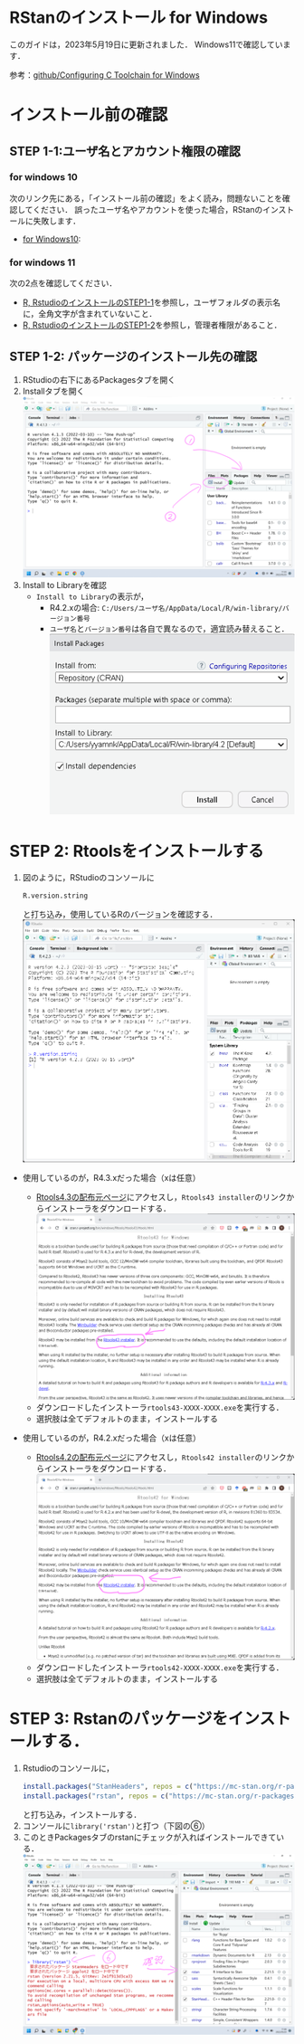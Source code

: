 # RStanのインストール for Windows

このガイドは，2023年5月19日に更新されました．
Windows11で確認しています．

参考：[github/Configuring C Toolchain for Windows](https://github.com/stan-dev/rstan/wiki/Configuring-C---Toolchain-for-Windows)


# インストール前の確認

## STEP 1-1:ユーザ名とアカウント権限の確認

### for windows 10

次のリンク先にある，「インストール前の確認」をよく読み，問題ないことを確認してください．
誤ったユーザ名やアカウントを使った場合，RStanのインストールに失敗します．

- [for Windows10](https://github.com/yyamnk/DataAnalysis/blob/master/install/windows10.md#%E3%82%A4%E3%83%B3%E3%82%B9%E3%83%88%E3%83%BC%E3%83%AB%E5%89%8D%E3%81%AE%E7%A2%BA%E8%AA%8D): 

### for windows 11

次の2点を確認してください．

- [R, RstudioのインストールのSTEP1-1](https://github.com/yyamnk/DataAnalysis/blob/master/install/windows11_2023.md#step-1-%E3%82%A4%E3%83%B3%E3%82%B9%E3%83%88%E3%83%BC%E3%83%AB%E5%89%8D%E3%81%AE%E6%BA%96%E5%82%99)を参照し，ユーザフォルダの表示名に，全角文字が含まれていないこと．
- [R, RstudioのインストールのSTEP1-2](https://github.com/yyamnk/DataAnalysis/blob/master/install/windows11_2023.md#step-1-2-%E7%AE%A1%E7%90%86%E8%80%85%E6%A8%A9%E9%99%90%E3%81%AE%E7%A2%BA%E8%AA%8D%E3%81%A8%E5%A4%89%E6%9B%B4)を参照し，管理者権限があること．


## STEP 1-2: パッケージのインストール先の確認

1. RStudioの右下にあるPackagesタブを開く
2. Installタブを開く
    ![](./win_step1.png?raw=true)
3. Install to Libraryを確認
    - `Install to Library`の表示が，
        - R4.2.xの場合: `C:/Users/ユーザ名/AppData/Local/R/win-library/バージョン番号` 
        - `ユーザ名`と`バージョン番号`は各自で異なるので，適宜読み替えること．
    ![](./win_step2.png?raw=true)


# STEP 2: Rtoolsをインストールする

1. 図のように，RStudioのコンソールに
    ```r
    R.version.string
    ```
    と打ち込み，使用しているRのバージョンを確認する．
    ![](check_Rversion.png)

- 使用しているのが，R4.3.xだった場合（xは任意）
    - [Rtools4.3の配布元ページ](https://cran.r-project.org/bin/windows/Rtools/rtools43/rtools.html)にアクセスし，`Rtools43 installer`のリンクからインストーラをダウンロードする．
        ![](./rtools43.png?raw=true)
    - ダウンロードしたインストーラ`rtools43-XXXX-XXXX.exe`を実行する．
    - 選択肢は全てデフォルトのまま，インストールする

- 使用しているのが，R4.2.xだった場合（xは任意）
    - [Rtools4.2の配布元ページ](https://cran.r-project.org/bin/windows/Rtools/rtools42/rtools.html)にアクセスし，`Rtools42 installer`のリンクからインストーラをダウンロードする．
        ![](./rtools42.png?raw=true)
    - ダウンロードしたインストーラ`rtools42-XXXX-XXXX.exe`を実行する．
    - 選択肢は全てデフォルトのまま，インストールする


# STEP 3: Rstanのパッケージをインストールする．

1. Rstudioのコンソールに，
    ```r
    install.packages("StanHeaders", repos = c("https://mc-stan.org/r-packages/", getOption("repos")))
    install.packages("rstan", repos = c("https://mc-stan.org/r-packages/", getOption("repos")))
    ```
    と打ち込み，インストールする．
2. コンソールに`library('rstan')`と打つ（下図の⑥）
3. このときPackagesタブのrstanにチェックが入ればインストールできている．
    ![](./win_step5.png?raw=true)

